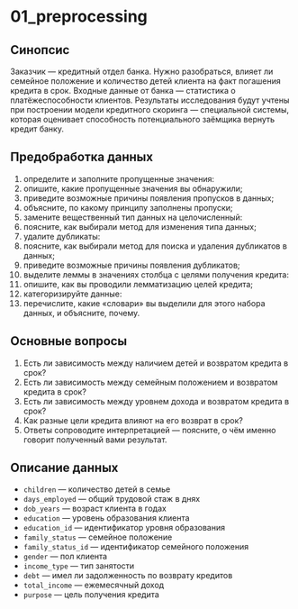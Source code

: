 # 01_preprocessing

## Синопсис

Заказчик — кредитный отдел банка. Нужно разобраться, влияет ли семейное положение и количество детей клиента на факт погашения кредита в срок. Входные данные от банка — статистика о платёжеспособности клиентов.
Результаты исследования будут учтены при построении модели кредитного скоринга — специальной системы, которая оценивает способность потенциального заёмщика вернуть кредит банку.


## Предобработка данных
1. определите и заполните пропущенные значения:
2. опишите, какие пропущенные значения вы обнаружили;
3. приведите возможные причины появления пропусков в данных;
4. объясните, по какому принципу заполнены пропуски;
5. замените вещественный тип данных на целочисленный:
6. поясните, как выбирали метод для изменения типа данных;
7. удалите дубликаты:
8. поясните, как выбирали метод для поиска и удаления дубликатов в данных;
9. приведите возможные причины появления дубликатов;
10. выделите леммы в значениях столбца с целями получения кредита:
11. опишите, как вы проводили лемматизацию целей кредита;
12. категоризируйте данные:
13. перечислите, какие «словари» вы выделили для этого набора данных, и объясните, почему.


## Основные вопросы
1. Есть ли зависимость между наличием детей и возвратом кредита в срок?
2. Есть ли зависимость между семейным положением и возвратом кредита в срок?
3. Есть ли зависимость между уровнем дохода и возвратом кредита в срок?
4. Как разные цели кредита влияют на его возврат в срок?
5. Ответы сопроводите интерпретацией — поясните, о чём именно говорит полученный вами результат.


## Описание данных
- `children` — количество детей в семье
- `days_employed` — общий трудовой стаж в днях
- `dob_years` — возраст клиента в годах
- `education` — уровень образования клиента
- `education_id` — идентификатор уровня образования
- `family_status` — семейное положение
- `family_status_id` — идентификатор семейного положения
- `gender` — пол клиента
- `income_type` — тип занятости
- `debt` — имел ли задолженность по возврату кредитов
- `total_income` — ежемесячный доход
- `purpose` — цель получения кредита
